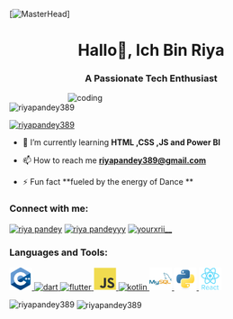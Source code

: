 [![MasterHead](https://user-images.githubusercontent.com/90236635/232446433-d5540fa2-fe28-4bb8-b929-cdb51fe61336.gif)]
<h1 align="center">Hallo🌻, Ich Bin Riya </h1>
<h3 align="center">A Passionate Tech Enthusiast</h3>
<img  align="right"alt="coding"width="400"src="https://user-images.githubusercontent.com/57192512/134780110-04530adc-28a0-4dc0-a68d-572ca03195a3.gif">

<p align="left"> <img src="https://komarev.com/ghpvc/?username=riyapandey389&label=Profile%20views&color=0e75b6&style=flat" alt="riyapandey389" /> </p>

<p align="left"> <a href="https://github.com/ryo-ma/github-profile-trophy"><img src="https://github-profile-trophy.vercel.app/?username=riyapandey389" alt="riyapandey389" /></a> </p>

- 🌱 I’m currently learning **HTML ,CSS ,JS and Power BI**

- 📫 How to reach me **riyapandey389@gmail.com**

- ⚡ Fun fact **fueled by the energy of Dance **

<h3 align="left">Connect with me:</h3>
<p align="left">
<a href="https://linkedin.com/in/riya pandey" target="blank"><img align="center" src="https://raw.githubusercontent.com/rahuldkjain/github-profile-readme-generator/master/src/images/icons/Social/linked-in-alt.svg" alt="riya pandey" height="30" width="40" /></a>
<a href="https://kaggle.com/riya pandeyyy" target="blank"><img align="center" src="https://raw.githubusercontent.com/rahuldkjain/github-profile-readme-generator/master/src/images/icons/Social/kaggle.svg" alt="riya pandeyyy" height="30" width="40" /></a>
<a href="https://instagram.com/yourxrii__" target="blank"><img align="center" src="https://raw.githubusercontent.com/rahuldkjain/github-profile-readme-generator/master/src/images/icons/Social/instagram.svg" alt="yourxrii__" height="30" width="40" /></a>
</p>

<h3 align="left">Languages and Tools:</h3>
<p align="left"> <a href="https://www.w3schools.com/cpp/" target="_blank" rel="noreferrer"> <img src="https://raw.githubusercontent.com/devicons/devicon/master/icons/cplusplus/cplusplus-original.svg" alt="cplusplus" width="40" height="40"/> </a> <a href="https://dart.dev" target="_blank" rel="noreferrer"> <img src="https://www.vectorlogo.zone/logos/dartlang/dartlang-icon.svg" alt="dart" width="40" height="40"/> </a> <a href="https://flutter.dev" target="_blank" rel="noreferrer"> <img src="https://www.vectorlogo.zone/logos/flutterio/flutterio-icon.svg" alt="flutter" width="40" height="40"/> </a> <a href="https://developer.mozilla.org/en-US/docs/Web/JavaScript" target="_blank" rel="noreferrer"> <img src="https://raw.githubusercontent.com/devicons/devicon/master/icons/javascript/javascript-original.svg" alt="javascript" width="40" height="40"/> </a> <a href="https://kotlinlang.org" target="_blank" rel="noreferrer"> <img src="https://www.vectorlogo.zone/logos/kotlinlang/kotlinlang-icon.svg" alt="kotlin" width="40" height="40"/> </a> <a href="https://www.mysql.com/" target="_blank" rel="noreferrer"> <img src="https://raw.githubusercontent.com/devicons/devicon/master/icons/mysql/mysql-original-wordmark.svg" alt="mysql" width="40" height="40"/> </a> <a href="https://www.python.org" target="_blank" rel="noreferrer"> <img src="https://raw.githubusercontent.com/devicons/devicon/master/icons/python/python-original.svg" alt="python" width="40" height="40"/> </a> <a href="https://reactjs.org/" target="_blank" rel="noreferrer"> <img src="https://raw.githubusercontent.com/devicons/devicon/master/icons/react/react-original-wordmark.svg" alt="react" width="40" height="40"/> </a> </p>

<p><img align="left" src="https://github-readme-stats.vercel.app/api/top-langs?username=riyapandey389&show_icons=true&locale=en&layout=compact" alt="riyapandey389" /></p>

<p>&nbsp;<img align="center" src="https://github-readme-stats.vercel.app/api?username=riyapandey389&show_icons=true&locale=en" alt="riyapandey389" /></p>


